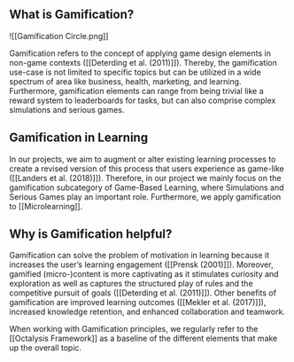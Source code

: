 ## What is Gamification?

![[Gamification Circle.png]]

Gamification refers to the concept of applying game design elements in non-game contexts ([[Deterding et al. (2011)]]). Thereby, the gamification use-case is not limited to specific topics but can be utilized in a wide spectrum of area like business, health, marketing, and learning. Furthermore, gamification elements can range from being trivial like a reward system to leaderboards for tasks, but can also comprise complex simulations and serious games.

## Gamification in Learning
In our projects, we aim to augment or alter existing learning processes to create a revised version of this process that users experience as game-like ([[Landers et al. (2018)]]). Therefore, in our project we mainly focus on the gamification subcategory of Game-Based Learning, where Simulations and Serious Games play an important role. Furthermore, we apply gamification to [[Microlearning]].

## Why is Gamification helpful?
Gamification can solve the problem of motivation in learning because it increases the user’s learning engagement ([[Prensk (2001)]]). Moreover, gamified (micro-)content is more captivating as it stimulates curiosity and exploration as well as captures the structured play of rules and the competitive pursuit of goals ([[Deterding et al. (2011)]]). Other benefits of gamification are improved learning outcomes ([[Mekler et al. (2017)]]),  increased knowledge retention, and enhanced collaboration and teamwork.

When working with Gamification principles, we regularly refer to the [[Octalysis Framework]] as a baseline of the different elements that make up the overall topic.